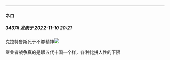 

*****

####  ネロ  
##### 3437#       发表于 2022-11-10 20:21

克拉特鲁斯死于不够精神<img src="https://static.saraba1st.com/image/smiley/face2017/118.png" referrerpolicy="no-referrer">

继业者战争真的是跟五代十国一个样，各种比拼人性的下限

